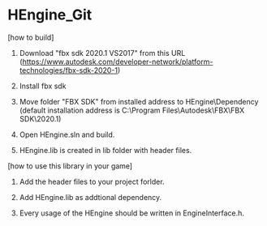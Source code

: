 # HEngine_Git
 
[how to build]

1. Download "fbx sdk 2020.1 VS2017" from this URL 
(https://www.autodesk.com/developer-network/platform-technologies/fbx-sdk-2020-1)

2. Install fbx sdk

3. Move folder "FBX SDK" from installed address to HEngine\Dependency\
(default installation address is C:\Program Files\Autodesk\FBX\FBX SDK\2020.1)

4. Open HEngine.sln and build.

5. HEngine.lib is created in lib folder with header files.

[how to use this library in your game]

1. Add the header files to your project forlder.

2. Add HEngine.lib as addtional dependency.

3. Every usage of the HEngine should be written in EngineInterface.h.




